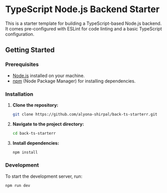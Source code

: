 # TypeScript Node.js Backend Starter

This is a starter template for building a TypeScript-based Node.js backend. It comes pre-configured with ESLint for code linting and a basic TypeScript configuration.

## Getting Started

### Prerequisites

- [Node.js](https://nodejs.org/) installed on your machine.
- [npm](https://www.npmjs.com/) (Node Package Manager) for installing dependencies.

### Installation

1. **Clone the repository:**

    ```bash
    git clone https://github.com/alyona-shirpal/back-ts-starterr.git
    ```

2. **Navigate to the project directory:**

    ```bash
    cd back-ts-starterr
    ```

3. **Install dependencies:**

    ```bash
    npm install
    ```

### Development

To start the development server, run:

```bash
npm run dev
